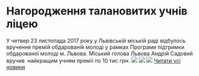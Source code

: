 
# Нагородження талановитих учнів ліцею
У четвер 23 листопада 2017 року у Львівській міській раді відбулось вручення премій обдарованій молоді у рамках Програми підтримки обдарованої молоді м. Львова. Міський голова Львова Андрій Садовий вручив  найкращим учням премії по 10 тис грн.
![](/images/нагородження-талановитих-учнів-ліцею/premiji1.jpg)
![](/images/нагородження-талановитих-учнів-ліцею/premiji.jpg)
![](/images/нагородження-талановитих-учнів-ліцею/premiji2.jpg)
[Читати усі новини](/news)
       